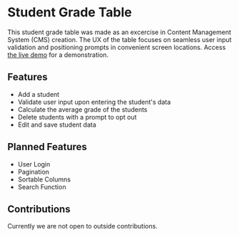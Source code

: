 # Student Grade Table 

This student grade table was made as an excercise in Content Management System (CMS) creation. The UX of the table focuses on seamless user input validation and positioning prompts in convenient screen locations. Access [the live demo] for a demonstration.

## Features 

  - Add a student 
  - Validate user input upon entering the student's data
  - Calculate the average grade of the students 
  - Delete students with a prompt to opt out 
  - Edit and save student data
  
## Planned Features 

  - User Login 
  - Pagination
  - Sortable Columns
  - Search Function 
  
  ## Contributions
Currently we are not open to outside contributions.

   [the live demo]: <https://paulglujan.com/student-grade-table/>
